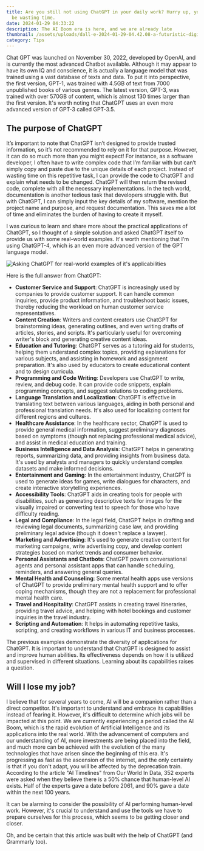 ```yaml
---
title: Are you still not using ChatGPT in your daily work? Hurry up, you might
  be wasting time.
date: 2024-01-29 04:33:22
description: The AI Boom era is here, and we are already late
thumbnail: /assets/uploads/dall·e-2024-01-29-04.42.08-a-futuristic-digital-landscape-to-symbolize-the-ai-boom.-in-the-center-a-large-glowing-digital-brain-represents-chatgpt-with-intricate-circuits-an.png
category: Tips
---
```

Chat GPT was launched on November 30, 2022, developed by OpenAI, and is currently the most advanced Chatbot available. Although it may appear to have its own IQ and conscience, it is actually a language model that was trained using a vast database of texts and data. To put it into perspective, the first version, GPT-1, was trained with 4.5GB of text from 7000 unpublished books of various genres. The latest version, GPT-3, was trained with over 570GB of content, which is almost 130 times larger than the first version. It's worth noting that ChatGPT uses an even more advanced version of GPT-3 called GPT-3.5.

## **The purpose of ChatGPT**

It’s important to note that ChatGPT isn’t designed to provide trusted information, so it’s not recommended to rely on it for that purpose. However, it can do so much more than you might expect! For instance, as a software developer, I often have to write complex code that I’m familiar with but can’t simply copy and paste due to the unique details of each project. Instead of wasting time on this repetitive task, I can provide the code to ChatGPT and explain what needs to be changed. ChatGPT will then return the revised code, complete with all the necessary implementations. In the tech world, documentation is another tedious task that developers struggle with. But with ChatGPT, I can simply input the key details of my software, mention the project name and purpose, and request documentation. This saves me a lot of time and eliminates the burden of having to create it myself.

I was curious to learn and share more about the practical applications of ChatGPT, so I thought of a simple solution and asked ChatGPT itself to provide us with some real-world examples. It's worth mentioning that I'm using ChatGPT-4, which is an even more advanced version of the GPT language model.

![Asking ChatGPT for real-world examples of it's applicabilities](/assets/uploads/provide-me-with-some-real-world-examples-of-practical-applications-of-chatgpt.png "Asking ChatGPT for real-world examples of it's applicabilities")

Here is the full answer from ChatGPT:

* **Customer Service and Support**: ChatGPT is increasingly used by companies to provide customer support. It can handle common inquiries, provide product information, and troubleshoot basic issues, thereby reducing the workload on human customer service representatives.
* **Content Creation**: Writers and content creators use ChatGPT for brainstorming ideas, generating outlines, and even writing drafts of articles, stories, and scripts. It's particularly useful for overcoming writer's block and generating creative content ideas.
* **Education and Tutoring**: ChatGPT serves as a tutoring aid for students, helping them understand complex topics, providing explanations for various subjects, and assisting in homework and assignment preparation. It's also used by educators to create educational content and to design curricula.
* **Programming and Code Writing**: Developers use ChatGPT to write, review, and debug code. It can provide code snippets, explain programming concepts, and suggest solutions to coding problems.
* **Language Translation and Localization**: ChatGPT is effective in translating text between various languages, aiding in both personal and professional translation needs. It's also used for localizing content for different regions and cultures.
* **Healthcare Assistance**: In the healthcare sector, ChatGPT is used to provide general medical information, suggest preliminary diagnoses based on symptoms (though not replacing professional medical advice), and assist in medical education and training.
* **Business Intelligence and Data Analysis**: ChatGPT helps in generating reports, summarizing data, and providing insights from business data. It's used by analysts and managers to quickly understand complex datasets and make informed decisions.
* **Entertainment and Gaming**: In the entertainment industry, ChatGPT is used to generate ideas for games, write dialogues for characters, and create interactive storytelling experiences.
* **Accessibility Tools**: ChatGPT aids in creating tools for people with disabilities, such as generating descriptive texts for images for the visually impaired or converting text to speech for those who have difficulty reading.
* **Legal and Compliance**: In the legal field, ChatGPT helps in drafting and reviewing legal documents, summarizing case law, and providing preliminary legal advice (though it doesn't replace a lawyer).
* **Marketing and Advertising**: It's used to generate creative content for marketing campaigns, write advertising copy, and develop content strategies based on market trends and consumer behavior.
* **Personal Assistants and Chatbots**: ChatGPT powers conversational agents and personal assistant apps that can handle scheduling, reminders, and answering general queries.
* **Mental Health and Counseling**: Some mental health apps use versions of ChatGPT to provide preliminary mental health support and to offer coping mechanisms, though they are not a replacement for professional mental health care.
* **Travel and Hospitality**: ChatGPT assists in creating travel itineraries, providing travel advice, and helping with hotel bookings and customer inquiries in the travel industry.
* **Scripting and Automation**: It helps in automating repetitive tasks, scripting, and creating workflows in various IT and business processes.

The previous examples demonstrate the diversity of applications for ChatGPT. It is important to understand that ChatGPT is designed to assist and improve human abilities. Its effectiveness depends on how it is utilized and supervised in different situations. Learning about its capabilities raises a question.

## **Will I lose my job?**

I believe that for several years to come, AI will be a companion rather than a direct competitor. It's important to understand and embrace its capabilities instead of fearing it. However, it's difficult to determine which jobs will be impacted at this point. We are currently experiencing a period called the AI Boom, which is the rapid evolution of Artificial Intelligence and its applications into the real world. With the advancement of computers and our understanding of AI, more investments are being placed into the field, and much more can be achieved with the evolution of the many technologies that have arisen since the beginning of this era. It's progressing as fast as the ascension of the internet, and the only certainty is that if you don't adapt, you will be affected by the deprecation train. According to the article "AI Timelines" from Our World In Data, 352 experts were asked when they believe there is a 50% chance that human-level AI exists. Half of the experts gave a date before 2061, and 90% gave a date within the next 100 years.

It can be alarming to consider the possibility of AI performing human-level work. However, it's crucial to understand and use the tools we have to prepare ourselves for this process, which seems to be getting closer and closer.

Oh, and be certain that this article was built with the help of ChatGPT (and Grammarly too).